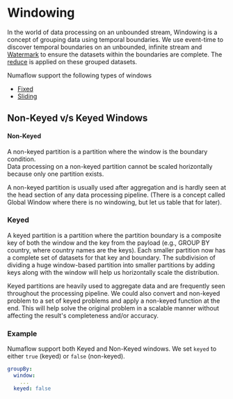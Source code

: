 # Windowing

In the world of data processing on an unbounded stream, Windowing is a concept 
of grouping data using temporal boundaries. We use event-time to discover 
temporal boundaries on an unbounded, infinite stream and [Watermark](../../../watermarks.md) to ensure 
the datasets within the boundaries are complete. The [reduce](../reduce.md) is 
applied on these grouped datasets.

Numaflow support the following types of windows
  * [Fixed](fixed.md)
  * [Sliding](sliding.md)

## Non-Keyed v/s Keyed Windows

#### Non-Keyed
A non-keyed partition is a partition where the window is the boundary condition.  
Data processing on a non-keyed partition cannot be scaled horizontally because 
only one partition exists.

A non-keyed partition is usually used after aggregation and is hardly seen at
the head section of any data processing pipeline.
(There is a concept called Global Window where there is no windowing, but 
let us table that for later).

### Keyed
A keyed partition is a partition where the partition boundary is a composite
key of both the window and the key from the payload (e.g., GROUP BY country,
where country names are the keys). Each smaller partition now has a complete
set of datasets for that key and boundary. The subdivision of dividing a huge
window-based partition into smaller partitions by adding keys along with the
window will help us horizontally scale the distribution.

Keyed partitions are heavily used to aggregate data and are frequently seen
throughout the processing pipeline. We could also convert and non-keyed problem
to a set of keyed problems and apply a non-keyed function at the end. This will
help solve the original problem in a scalable manner without affecting the 
result's completeness and/or accuracy.

### Example

Numaflow support both Keyed and Non-Keyed windows. We set `keyed` to either 
`true` (keyed) or `false` (non-keyed).

```yaml
groupBy:
  window:
    ...
  keyed: false
```